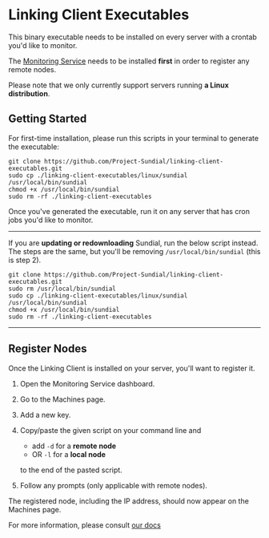 # Linking Client Executables
This binary executable needs to be installed on every server with a crontab you'd like to monitor. 

The [Monitoring Service](https://github.com/Project-Sundial/server) needs to be installed **first** in order to register any remote nodes.

Please note that we only currently support servers running **a Linux distribution**.


## Getting Started
For first-time installation, please run this scripts in your terminal to generate the executable:

```
git clone https://github.com/Project-Sundial/linking-client-executables.git
sudo cp ./linking-client-executables/linux/sundial /usr/local/bin/sundial
chmod +x /usr/local/bin/sundial
sudo rm -rf ./linking-client-executables
```

Once you've generated the executable, run it on any server that has cron jobs you'd like to monitor.

****

If you are **updating or redownloading** Sundial, run the below script instead.
The steps are the same, but you'll be removing `/usr/local/bin/sundial` (this is step 2).

```
git clone https://github.com/Project-Sundial/linking-client-executables.git
sudo rm /usr/local/bin/sundial
sudo cp ./linking-client-executables/linux/sundial /usr/local/bin/sundial
chmod +x /usr/local/bin/sundial
sudo rm -rf ./linking-client-executables
```

****

## Register Nodes
Once the Linking Client is installed on your server, you'll want to register it.

1. Open the Monitoring Service dashboard.
2. Go to the Machines page.
3. Add a new key.
4. Copy/paste the given script on your command line and
   - add `-d` for a **remote node**
   - OR `-l` for a **local node**

   to the end of the pasted script.
6. Follow any prompts (only applicable with remote nodes).

The registered node, including the IP address, should now appear on the Machines page.

For more information, please consult [our docs](https://sundial-docs.notion.site/Documentation-30c6f3cb1290473687ef55f8e4142e2e?pvs=4)
